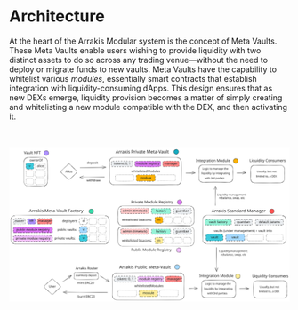 # Architecture

At the heart of the Arrakis Modular system is the concept of Meta Vaults. These Meta Vaults enable users wishing to provide liquidity with two distinct assets to do so across any trading venue—without the need to deploy or migrate funds to new vaults. Meta Vaults have the capability to whitelist various _modules_, essentially smart contracts that establish integration with liquidity-consuming dApps. This design ensures that as new DEXs emerge, liquidity provision becomes a matter of simply creating and whitelisting a new module compatible with the DEX, and then activating it.


<p align="center">
<br><br>
<img src="../../../img/arrakis-modular-architecture.svg" alt="architecture" class="img-svg"/>
</p>
